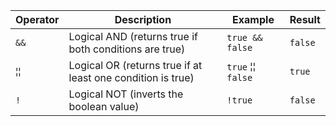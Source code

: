 | Operator | Description                      | Example              | Result           |
|----------|----------------------------------|----------------------|------------------|
| `&&`   | Logical AND (returns true if both conditions are true) | `true && false`   | `false`          |
| &brvbar;&brvbar;   | Logical OR (returns true if at least one condition is true) | `true` &brvbar;&brvbar; `false`   | `true`           |
| `!`      | Logical NOT (inverts the boolean value) | `!true`            | `false`          |
